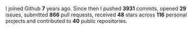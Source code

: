 
I joined Github **7** years ago. Since then I pushed **3931** commits, opened **29** issues, submitted **866** pull requests, received **48** stars across **116** personal projects and contributed to **40** public repositories.
